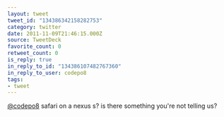 ```yaml
---
layout: tweet
tweet_id: "134386342158282753"
category: twitter
date: 2011-11-09T21:46:15.000Z
source: TweetDeck
favorite_count: 0
retweet_count: 0
is_reply: true
in_reply_to_id: "134386107482767360"
in_reply_to_user: codepo8
tags:
- tweet
---
```


[@codepo8](https://twitter.com/@codepo8) safari on a nexus s? is there something you're not telling us?
